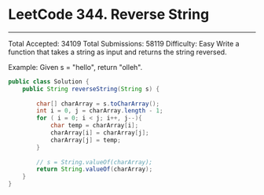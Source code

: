 ﻿# LeetCode 344. Reverse String



---
Total Accepted: 34109 Total Submissions: 58119 Difficulty: Easy
Write a function that takes a string as input and returns the string reversed.

Example:
Given s = "hello", return "olleh".


```java
public class Solution {
    public String reverseString(String s) {
        
        char[] charArray = s.toCharArray();
        int i = 0, j = charArray.length - 1;
        for ( i = 0; i < j; i++, j--){
            char temp = charArray[i];
            charArray[i] = charArray[j];
            charArray[j] = temp;
        }
        
        // s = String.valueOf(charArray);
        return String.valueOf(charArray);
    }
}
```




